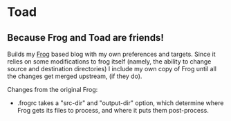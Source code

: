 # Toad

## Because Frog and Toad are friends!

Builds my [Frog][1] based blog with my own preferences and targets. Since it
relies on some modifications to frog itself (namely, the ability to change
source and destination directories) I include my own copy of Frog until all the
changes get merged upstream, (if they do).

Changes from the original Frog:

* .frogrc takes a "src-dir" and "output-dir" option, which determine where Frog
  gets its files to process, and where it puts them post-process.

   [1]: https://github.com/greghendershott/frog
